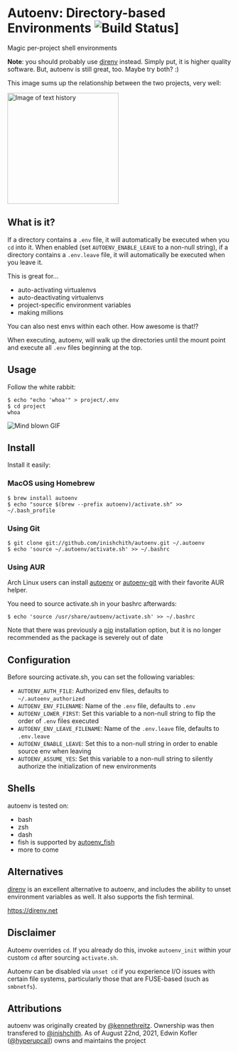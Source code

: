 
# Autoenv: Directory-based Environments ![Build Status](https://github.com/hyperupcall/autoenv/actions/workflows/ci.yml/badge.svg)]

Magic per-project shell environments

**Note**: you should probably use [direnv](https://direnv.net) instead.
Simply put, it is higher quality software. But, autoenv is still great,
too. Maybe try both? :)

This image sums up the relationship between the two projects, very well:

<img src="https://d3vv6lp55qjaqc.cloudfront.net/items/2f103O1A1R2T1k2w2M3c/776204239940493426%3Faccount_id=8.jpg" alt="Image of text history" width="250"/>

## What is it?

If a directory contains a `.env` file, it will automatically be executed
when you `cd` into it. When enabled (set `AUTOENV_ENABLE_LEAVE` to a
non-null string), if a directory contains a `.env.leave` file, it will
automatically be executed when you leave it.

This is great for...

  - auto-activating virtualenvs
  - auto-deactivating virtualenvs
  - project-specific environment variables
  - making millions

You can also nest envs within each other. How awesome is that!?

When executing, autoenv, will walk up the directories until the mount
point and execute all `.env` files beginning at the top.

## Usage


Follow the white rabbit:

    $ echo "echo 'whoa'" > project/.env
    $ cd project
    whoa

![Mind blown GIF](http://media.tumblr.com/tumblr_ltuzjvbQ6L1qzgpx9.gif)

## Install

Install it easily:

### MacOS using Homebrew

    $ brew install autoenv
    $ echo "source $(brew --prefix autoenv)/activate.sh" >> ~/.bash_profile

### Using Git

    $ git clone git://github.com/inishchith/autoenv.git ~/.autoenv
    $ echo 'source ~/.autoenv/activate.sh' >> ~/.bashrc

### Using AUR

Arch Linux users can install
[autoenv](https://aur.archlinux.org/packages/autoenv/) or
[autoenv-git](https://aur.archlinux.org/packages/autoenv-git/) with
their favorite AUR helper.

You need to source activate.sh in your bashrc afterwards:

    $ echo 'source /usr/share/autoenv/activate.sh' >> ~/.bashrc

Note that there was previously a [pip](https://pypi.org/project/autoenv) installation option, but it is no longer recommended as the package is severely out of date

## Configuration

Before sourcing activate.sh, you can set the following variables:

  - `AUTOENV_AUTH_FILE`: Authorized env files, defaults to
    `~/.autoenv_authorized`
  - `AUTOENV_ENV_FILENAME`: Name of the `.env` file, defaults to `.env`
  - `AUTOENV_LOWER_FIRST`: Set this variable to a non-null string to flip the order of `.env`
    files executed
  - `AUTOENV_ENV_LEAVE_FILENAME`: Name of the `.env.leave` file,
    defaults to `.env.leave`
  - `AUTOENV_ENABLE_LEAVE`: Set this to a non-null string in order to
    enable source env when leaving
  - `AUTOENV_ASSUME_YES`: Set this variable to a non-null string to silently authorize the
    initialization of new environments

## Shells

autoenv is tested on:

  - bash
  - zsh
  - dash
  - fish is supported by
    [autoenv\_fish](https://github.com/loopbit/autoenv_fish)
  - more to come

## Alternatives

[direnv](https://direnv.net) is an excellent alternative to autoenv, and includes the ability
to unset environment variables as well. It also supports the fish
terminal.

<https://direnv.net>

## Disclaimer

Autoenv overrides `cd`. If you already do this, invoke `autoenv_init`
within your custom `cd` after sourcing `activate.sh`.

Autoenv can be disabled via `unset cd` if you experience I/O issues with
certain file systems, particularly those that are FUSE-based (such as
`smbnetfs`).

## Attributions

autoenv was originally created by [@kennethreitz](https://github.com/kennethreitz). Ownership was then transfered to [@inishchith](https://github.com/inishchith). As of August 22nd, 2021, Edwin Kofler ([@hyperupcall](https://github.com/hyperupcall)) owns and maintains the project
